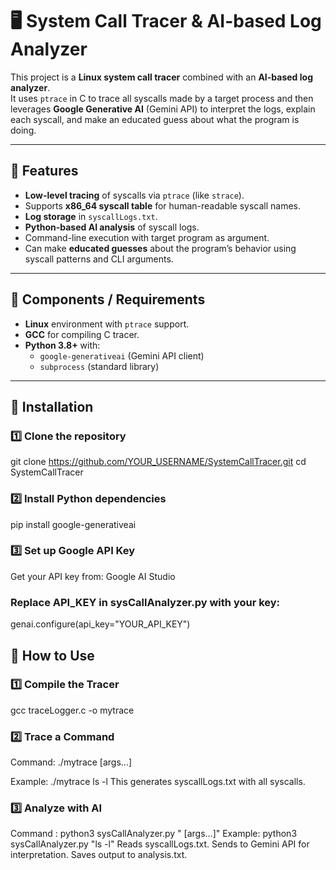 # 🖥️ System Call Tracer & AI-based Log Analyzer

This project is a **Linux system call tracer** combined with an **AI-based log analyzer**.  
It uses `ptrace` in C to trace all syscalls made by a target process and then leverages **Google Generative AI** (Gemini API) to interpret the logs, explain each syscall, and make an educated guess about what the program is doing.

---

## 📌 Features
- **Low-level tracing** of syscalls via `ptrace` (like `strace`).
- Supports **x86_64 syscall table** for human-readable syscall names.
- **Log storage** in `syscallLogs.txt`.
- **Python-based AI analysis** of syscall logs.
- Command-line execution with target program as argument.
- Can make **educated guesses** about the program’s behavior using syscall patterns and CLI arguments.

---

## 🧩 Components / Requirements
- **Linux** environment with `ptrace` support.
- **GCC** for compiling C tracer.
- **Python 3.8+** with:
  - `google-generativeai` (Gemini API client)
  - `subprocess` (standard library)

---

## 🔧 Installation

### 1️⃣ Clone the repository

git clone https://github.com/YOUR_USERNAME/SystemCallTracer.git
cd SystemCallTracer

### 2️⃣ Install Python dependencies
pip install google-generativeai

### 3️⃣ Set up Google API Key
Get your API key from: Google AI Studio

### Replace API_KEY in sysCallAnalyzer.py with your key:

genai.configure(api_key="YOUR_API_KEY")


## 🚀 How to Use

### 1️⃣ Compile the Tracer

gcc traceLogger.c -o mytrace
### 2️⃣ Trace a Command

Command: ./mytrace <command> [args...]

Example: ./mytrace ls -l
This generates syscallLogs.txt with all syscalls.

### 3️⃣ Analyze with AI

Command : python3 sysCallAnalyzer.py "<command> [args...]"
Example: python3 sysCallAnalyzer.py "ls -l"
Reads syscallLogs.txt.
Sends to Gemini API for interpretation.
Saves output to analysis.txt.

